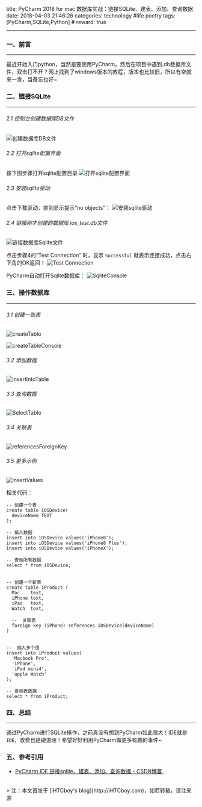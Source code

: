 title: PyCharm 2018 for mac 数据库实战：链接SQLite、建表、添加、查询数据
date: 2018-04-03 21:46:26
categories: technology #life poetry
tags: [PyCharm,SQLite,Python]  # <!--more-->
reward: true

---

###  一、前言
* * *
最近开始入门python，当然是要使用PyCharm，然后在项目中遇到.db数据库文件，双击打不开？网上找到了windows版本的教程，版本也比较旧，所以有空就来一发，当备忘也好~

<!--more-->

### 二、链接SQLite
* * *
###### 2.1 控制台创建数据库DB文件

![创建数据库DB文件](https://github.com/iHTCboy/iGallery/raw/master/BlogImages/2018/04/20180403-createDBfile.png)

######  2.2 打开sqlite配置界面
按下图步骤打开sqlite配置目录
![打开sqlite配置界面](https://github.com/iHTCboy/iGallery/raw/master/BlogImages/2018/04/20180403-openSqliteConfig.png)

######  2.3 安装sqlite驱动
点击下载驱动，直到显示提示“no objects”：
![安装sqlite驱动](https://github.com/iHTCboy/iGallery/raw/master/BlogImages/2018/04/20180403-downloadSqliteDriver.png)

######  2.4  链接刚才创建的数据库 ios_test.db文件
![ 链接数据库Sqlite文件](https://github.com/iHTCboy/iGallery/raw/master/BlogImages/2018/04/20180403-ConnectionSqliteFile.png)


点击步骤4的“Test Connection” 时，显示 `Successful` 就表示连接成功，点击右下角的OK返回！
![Test Connection](https://github.com/iHTCboy/iGallery/raw/master/BlogImages/2018/04/20180403-TestConnectionSqlite.png)

PyCharm自动打开Sqlite数据库：
![SqliteConsole](https://github.com/iHTCboy/iGallery/raw/master/BlogImages/2018/04/20180403-PycharmSqliteConsole.png)


### 三、操作数据库
* * *
######  3.1 创建一张表
![createTable](https://github.com/iHTCboy/iGallery/raw/master/BlogImages/2018/04/20180403-createTable.png)

![createTableConsole](https://github.com/iHTCboy/iGallery/raw/master/BlogImages/2018/04/20180403-createTableConsole.png)

######  3.2 添加数据
![insertIntoTable](https://github.com/iHTCboy/iGallery/raw/master/BlogImages/2018/04/20180403-insertIntoValues.png)

######  3.3 查询数据
![SelectTable](https://github.com/iHTCboy/iGallery/raw/master/BlogImages/2018/04/20180403-SelectFrom.png)


######  3.4 关联表
![referencesForeignKey](https://github.com/iHTCboy/iGallery/raw/master/BlogImages/2018/04/20180403-referencesForeignKey.png)


######  3.5 更多示例
![insertValues](https://github.com/iHTCboy/iGallery/raw/master/BlogImages/2018/04/20180403-insertInfoValuesMore.png)

相关代码：

```
-- 创建一个表
create table iOSDevice(
  deviceName TEXT
);

-- 插入数据
insert into iOSDevice values('iPhone8');
insert into iOSDevice values('iPhone8 Plus');
insert into iOSDevice values('iPhoneX');

-- 查询所有数据
select * from iOSDevice;


-- 创建一个新表
create table iProduct (
  Mac    text,
  iPhone text,
  iPad   text,
  Watch  text,

  --  关联表
  foreign key (iPhone) references iOSDevice(deviceName)
)


--  插入多个值
insert into iProduct values(
  'Macbook Pro',
  'iPhone',
  'iPad mini4',
  'apple Watch'
);

-- 查询表数据
select * from iProduct;
```

### 四、总结
* * *
通过PyCharm进行SQLite操作，之前真没有想到PyCharm如此强大！IDE就是`IDE`，收费也是硬道理！希望好好利用PyCharm做更多有趣的事件~


### 五、参考引用
- [PyCharm IDE 链接sqlite、建表、添加、查询数据 - CSDN博客 ](https://blog.csdn.net/qq_36482772/article/details/53458400)





<br>
> 注：本文首发于 [iHTCboy's blog](http://iHTCboy.com)，如若转载，请注来源


